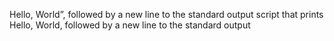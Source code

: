 Hello, World”, followed by a new line to the standard output
script that prints Hello, World, followed by a new line to the standard output
